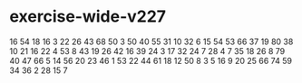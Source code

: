 # exercise-wide-v227
16
54
18
16
3
22
26
43
68
50
3
50
40
55
31
10
32
6
15
54
53
66
37
19
80
38
10
21
16
22
4
53
8
43
19
26
42
16
39
24
3
17
32
24
7
28
4
7
35
18
26
8
79
40
47
66
5
14
56
20
23
46
1
53
22
44
61
18
12
50
8
3
5
16
9
20
25
66
74
59
34
36
2
28
15
7

